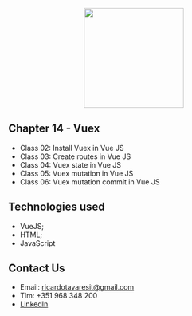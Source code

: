 <p align="center"><img src="https://www.vectorlogo.zone/logos/vuejs/vuejs-ar21.svg" width="200px"></p>

<h2>Chapter 14 - Vuex</h2>

- Class 02: Install Vuex in Vue JS
- Class 03: Create routes in Vue JS
- Class 04: Vuex state in Vue JS
- Class 05: Vuex mutation in Vue JS
- Class 06: Vuex mutation commit in Vue JS


## Technologies used
- VueJS;
- HTML;
- JavaScript

## Contact Us

- Email: ricardotavaresit@gmail.com
- Tlm: +351 968 348 200
- [LinkedIn](https://www.linkedin.com/in/ricardotavaresit/)
